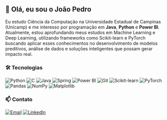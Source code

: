 ## 👋 Olá, eu sou o João Pedro

Eu estudo Ciência da Computação na Universidade Estadual de Campinas (Unicamp) e me interesso por programação em **Java**, **Python** e **Power BI**. Atualmente, estou aprofundando meus estudos em Machine Learning e Deep Learning, utilizando frameworks como Scikit-learn e PyTorch buscando aplicar esses conhecimentos no desenvolvimento de modelos preditivos, análise de dados e soluções inteligentes que possam gerar impacto real.
### 🛠️ Tecnologias

![Python](https://img.shields.io/badge/Python-3776AB?style=for-the-badge&logo=python&logoColor=white)
![C](https://img.shields.io/badge/C-00599C?style=for-the-badge&logo=c&logoColor=white)
![Java](https://img.shields.io/badge/Java-ED8B00?style=for-the-badge&logo=openjdk&logoColor=white)
![Spring](https://img.shields.io/badge/Spring-Framework-6DB33F?logo=spring&logoColor=white&style=for-the-badge)
![Power BI](https://img.shields.io/badge/Power%20BI-F2C811?style=for-the-badge&logo=powerbi&logoColor=black)
![Git](https://img.shields.io/badge/Git-F05032?style=for-the-badge&logo=git&logoColor=white)
![Scikit-learn](https://img.shields.io/badge/scikit--learn-F7931E?style=for-the-badge&logo=scikitlearn&logoColor=white)  ![PyTorch](https://img.shields.io/badge/PyTorch-EE4C2C?style=for-the-badge&logo=pytorch&logoColor=white)  ![Pandas](https://img.shields.io/badge/Pandas-150458?style=for-the-badge&logo=pandas&logoColor=white)  ![NumPy](https://img.shields.io/badge/NumPy-013243?style=for-the-badge&logo=numpy&logoColor=white)  ![Matplotlib](https://img.shields.io/badge/Matplotlib-11557c?style=for-the-badge&logo=matplotlib&logoColor=white)  

### 📫 Contato
[![Email](https://img.shields.io/badge/Email-D14836?style=for-the-badge&logo=gmail&logoColor=white)](mailto:jpcpsgodoy@gmail.com)
[![LinkedIn](https://img.shields.io/badge/LinkedIn-0077B5?style=for-the-badge&logo=linkedin&logoColor=white)](https://www.linkedin.com/in/joão-pedro-coelho-18b623338)

